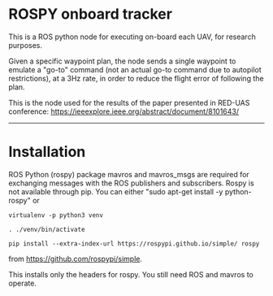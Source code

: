 # ROSPY onboard tracker

This is a ROS python node for executing on-board each UAV, for research purposes. 

Given a specific waypoint plan, the node sends a single waypoint to emulate a "go-to" command (not an actual go-to command due to autopilot restrictions), at a 3Hz rate, in order to reduce the flight error of following the plan. 

This is the node used for the results of the paper presented in RED-UAS conference: https://ieeexplore.ieee.org/abstract/document/8101643/

----
# Installation

ROS Python (rospy) package mavros and mavros_msgs are required for exchanging messages with the ROS publishers and subscribers. 
Rospy is not available through pip. You can either "sudo apt-get install -y python-rospy" or

```virtualenv -p python3 venv```

```. ./venv/bin/activate```

```pip install --extra-index-url https://rospypi.github.io/simple/ rospy```

from https://github.com/rospypi/simple.

This installs only the headers for rospy. You still need ROS and mavros to operate.
